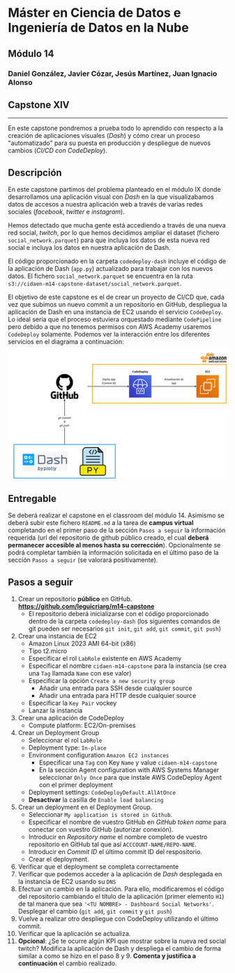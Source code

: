 # Máster en Ciencia de Datos e Ingeniería de Datos en la Nube

## Módulo 14

### Daniel González, Javier Cózar, Jesús Martínez, Juan Ignacio Alonso

## Capstone XIV

---

En este capstone pondremos a prueba todo lo aprendido con respecto a la creación de aplicaciones visuales (_Dash_) y cómo crear un proceso "automatizado" para su puesta en producción y despliegue de nuevos cambios (_CI/CD con CodeDeploy_).

## Descripción

En este capstone partimos del problema planteado en el módulo IX donde desarrollamos una aplicación visual con _Dash_ en la que visualizabamos datos de accesos a nuestra aplicación web a través de varias redes sociales (_facebook_, _twitter_ e _instagram_).

Hemos detectado que mucha gente está accediendo a través de una nueva red social, _twitch_, por lo que hemos decidimos ampliar el dataset (fichero `social_network.parquet`) para que incluya los datos de esta nueva red social e incluya los datos en nuestra aplicación de Dash.

El código proporcionado en la carpeta `codedeploy-dash` incluye el código de la aplicación de Dash (`app.py`) actualizado para trabajar con los nuevos datos. El fichero `social_network.parquet` se encuentra en la ruta `s3://cidaen-m14-capstone-dataset/social_network.parquet`.

El objetivo de este capstone es el de crear un proyecto de CI/CD que, cada vez que subimos un nuevo commit a un repositorio en GitHub, despliegua la aplicación de Dash en una instancia de EC2 usando el servicio `CodeDeploy`. Lo ideal sería que el proceso estuviera orquestado mediante `CodePipeline` pero debido a que no tenemos permisos con AWS Academy usaremos `CodeDeploy` solamente. Podemos ver la interacción entre los diferentes servicios en el diagrama a continuación:

![diagram](images/diagram.jpg)

## Entregable

Se deberá realizar el capstone en el classroom del módulo 14. Asimismo se deberá subir este fichero `README.md` a la tarea de **campus virtual** completando en el primer paso de la sección `Pasos a seguir` la información requerida (url del repositorio de github público creado, el cual **deberá permanecer accesible al menos hasta su corrección**). Opcionalmente se podrá completar también la información solicitada en el último paso de la sección `Pasos a seguir` (se valorará positivamente).

## Pasos a seguir

1. Crear un repositorio **público** en GitHub. **https://github.com/leguicriarg/m14-capstone**
   - El repositorio deberá inicializarse con el código proporcionado dentro de la carpeta `codedeploy-dash` (los siguientes comandos de git pueden ser necesarios `git init`, `git add`, `git commit`, `git push`)
2. Crear una instancia de EC2
   - Amazon Linux 2023 AMI 64-bit (x86)
   - Tipo t2.micro
   - Especificar el rol `LabRole` existente en AWS Academy
   - Especificar el nombre `cidaen-m14-capstone` para la instancia (se crea una `Tag` llamada `Name` con ese valor)
   - Especificar la opción `Create a new security group`
     - Añadir una entrada para SSH desde cualquier source
     - Añadir una entrada para HTTP desde cualquier source
   - Especificar la `Key Pair` vockey
   - Lanzar la instancia
3. Crear una aplicación de CodeDeploy
   - Compute platform: EC2/On-premises
4. Crear un Deployment Group
   - Seleccionar el rol `LabRole`
   - Deployment type: `In-place`
   - Environment configuration `Amazon EC2 instances`
     - Especificar una `Tag` con Key `Name` y value `cidaen-m14-capstone`
     - En la sección Agent configuration with AWS Systems Manager seleccionar `Only Once` para que instale AWS CodeDeploy Agent con el primer deployment
   - Deployment settings: `CodeDeployDefault.AllAtOnce`
   - **Desactivar** la casilla de `Enable load balancing`
5. Crear un deployment en el Deployment Group.
   - Seleccionar `My application is stored in Github`.
   - Especificar el nombre de vuestro GitHub en _GitHub token name_ para conectar con vuestro GitHub (autorizar conexión).
   - Introducir en _Repository name_ el nombre completo de vuestro repositorio en GitHub tal que así `ACCCOUNT-NAME/REPO-NAME`.
   - Introducir en _Commit ID_ el último commit ID del respositorio.
   - Crear el deployment.
6. Verificar que el deployment se completa correctamente
7. Verificar que podemos acceder a la aplicación de _Dash_ desplegada en la instancia de EC2 usando su `DNS`
8. Efectuar un cambio en la aplicación. Para ello, modificaremos el código del repositorio cambiando el título de la aplicación (primer elemento `H1`) de tal manera que sea `'<TU NOMBRE> - Dashboard Social Networks'`. Desplegar el cambio (`git add`, `git commit` y `git push`)
9. Vuelve a realizar otro despliegue con CodeDeploy utilizando el último commit.
10. Verificar que la aplicación se actualiza.
11. **Opcional**: ¿Se te ocurre algún KPI que mostrar sobre la nueva red social twitch? Modifica la aplicación de Dash y despliega el cambio de forma similar a como se hizo en el paso 8 y 9. **Comenta y justifica a continuación** el cambio realizado.
